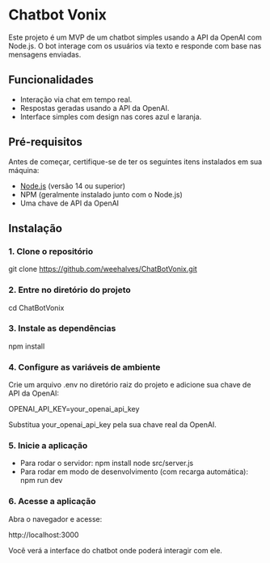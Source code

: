 # Chatbot Vonix

Este projeto é um MVP de um chatbot simples usando a API da OpenAI com Node.js. O bot interage com os usuários via texto e responde com base nas mensagens enviadas.

## Funcionalidades
- Interação via chat em tempo real.
- Respostas geradas usando a API da OpenAI.
- Interface simples com design nas cores azul e laranja.

## Pré-requisitos
Antes de começar, certifique-se de ter os seguintes itens instalados em sua máquina:
- [Node.js](https://nodejs.org/en/) (versão 14 ou superior)
- NPM (geralmente instalado junto com o Node.js)
- Uma chave de API da OpenAI

## Instalação

### 1. Clone o repositório

git clone https://github.com/weehalves/ChatBotVonix.git

### 2. Entre no diretório do projeto

cd ChatBotVonix

### 3. Instale as dependências

npm install

### 4. Configure as variáveis de ambiente

Crie um arquivo .env no diretório raiz do projeto e adicione sua chave de API da OpenAI:

OPENAI_API_KEY=your_openai_api_key

Substitua your_openai_api_key pela sua chave real da OpenAI.

### 5. Inicie a aplicação
- Para rodar o servidor:
npm install
node src/server.js
- Para rodar em modo de desenvolvimento (com recarga automática):
npm run dev

### 6. Acesse a aplicação
Abra o navegador e acesse:

http://localhost:3000

Você verá a interface do chatbot onde poderá interagir com ele.
